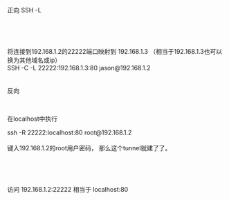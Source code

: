 正向 SSH -L<br />
<p>
	<br />
</p>
<p>
	<br />
</p>
将连接到<span style="white-space:normal;">192.168.1.2</span>的22222端口映射到 <span style="white-space:normal;">192.168.1.3</span> （相当于<span style="white-space:normal;"><span style="white-space:normal;">192.168.1.3</span></span>也可以换为其他域名或ip）<br />
SSH -C -L 22222:192.168.1.3:80 jason@192.168.1.2<br />
<br />
<br />
反向<br />
<p>
	<br />
</p>
<p>
	在localhost中执行
</p>
ssh -R 22222:localhost:80 root@192.168.1.2<br />
<br />
键入<span style="white-space:normal;">192.168.1.2</span>的root用户密码， 那么这个tunnel就建了了。<br />
<p>
	<br />
</p>
<p>
	<br />
</p>
<p>
	访问&nbsp;<span style="white-space:normal;">192.168.1.2:22222 相当于 localhost:80</span> 
</p>
<p>
	<br />
</p>
<p>
	<br />
</p>
<p>
	<br />
</p>
<p>
	<br />
</p>